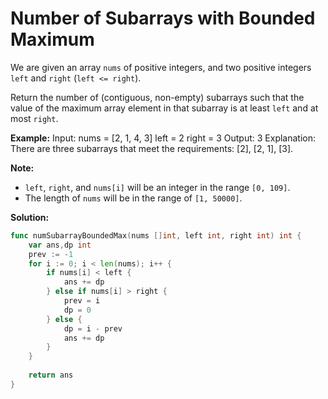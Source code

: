 # Number of Subarrays with Bounded Maximum

We are given an array  `nums`  of positive integers, and two positive integers  `left`  and  `right`  (`left <= right`).

Return the number of (contiguous, non-empty) subarrays such that the value of the maximum array element in that subarray is at least  `left`  and at most  `right`.

**Example:**
	Input: 
	nums = [2, 1, 4, 3]
	left = 2
	right = 3
	Output: 3
	Explanation: There are three subarrays that meet the requirements: [2], [2, 1], [3].

**Note:**

-   `left`,  `right`, and  `nums[i]`  will be an integer in the range  `[0, 109]`.
-   The length of  `nums`  will be in the range of  `[1, 50000]`.

**Solution:**

```go
func numSubarrayBoundedMax(nums []int, left int, right int) int {
    var ans,dp int
    prev := -1
    for i := 0; i < len(nums); i++ {
        if nums[i] < left { 
            ans += dp 
        } else if nums[i] > right {
            prev = i
            dp = 0
        } else {
            dp = i - prev
            ans += dp
        }
    }
    
    return ans
}
```